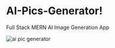 # AI-Pics-Generator!

Full Stack MERN AI Image Generation App 

![ai pic generator](https://user-images.githubusercontent.com/88614730/213985630-4056c6c6-6972-4ea6-b11c-707cab544d07.png) 





